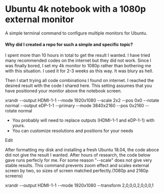# Ubuntu 4k notebook with a 1080p external monitor
A simple terminal command to configure multiple monitors for Ubuntu.


#### Why did I created a repo for such a simple and specific topic?

I spent more than 10 hours in total to get the result I wanted. I have tried many recommended codes on the internet but they did not work. Since I was finally bored, I set my 4k monitor to 1080p rather than bothering me with this situation. I used it for 2-3 weeks as this way. It was blury as hell.

Then I start trying all code combinations I found on internet. I reached the desired result with the code I shared here. This setting assumes that you have positioned your monitor above the notebook screen.


xrandr --output HDMI-1-1 --mode 1920x1080 --scale 2x2 --pos 0x0 --rotate normal --output eDP-1-1 --primary --mode 3840x2160 --pos 0x2160 --rotate normal

- You probably will need to replace outputs (HDMI-1-1 and eDP-1-1) with yours.
- You can customize resolutions and positions for your needs

Edit

After formatting my disk and installing a fresh Ubuntu 18.04, the code aboce did not give the result I wanted. After hours of research, the code below gave runs perfecly for me. For some reason "--scale" does not give very stable results. This command prevents zoom effect and scales external screen by two, so sizes of screen matched perfectly.(1080p and 2160p screens)

xrandr --output HDMI-1-1 --mode 1920x1080 --transform 2,0,0,0,2,0,0,0,1
